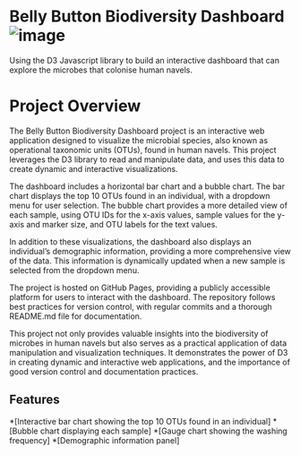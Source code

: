 # Belly Button Biodiversity Dashboard                          ![image](https://github.com/user-attachments/assets/1c09f30d-8998-42b6-8066-6225cbc7f098)

Using the D3 Javascript library to build an interactive dashboard that can explore the microbes that colonise human navels.

# Project Overview

The Belly Button Biodiversity Dashboard project is an interactive web application designed to visualize the microbial species, also known as operational taxonomic units (OTUs), found in human navels. This project leverages the D3 library to read and manipulate data, and uses this data to create dynamic and interactive visualizations.

The dashboard includes a horizontal bar chart and a bubble chart. The bar chart displays the top 10 OTUs found in an individual, with a dropdown menu for user selection. The bubble chart provides a more detailed view of each sample, using OTU IDs for the x-axis values, sample values for the y-axis and marker size, and OTU labels for the text values.

In addition to these visualizations, the dashboard also displays an individual’s demographic information, providing a more comprehensive view of the data. This information is dynamically updated when a new sample is selected from the dropdown menu.

The project is hosted on GitHub Pages, providing a publicly accessible platform for users to interact with the dashboard. The repository follows best practices for version control, with regular commits and a thorough README.md file for documentation.

This project not only provides valuable insights into the biodiversity of microbes in human navels but also serves as a practical application of data manipulation and visualization techniques. It demonstrates the power of D3 in creating dynamic and interactive web applications, and the importance of good version control and documentation practices.

##
## Features
  *[Interactive bar chart showing the top 10 OTUs found in an individual]
  *[Bubble chart displaying each sample]
  *[Gauge chart showing the washing frequency]
  *[Demographic information panel]

##  
